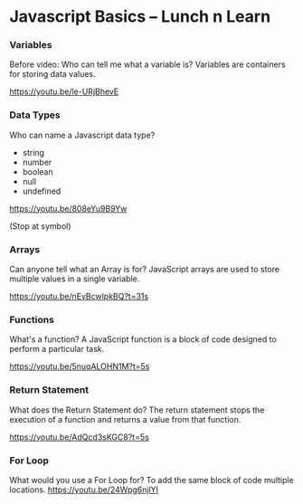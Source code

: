 

# Javascript Basics – Lunch n Learn

### Variables
Before video:
Who can tell me what a variable is?
Variables are containers for storing data values.

https://youtu.be/le-URjBhevE
### Data Types
Who can name a Javascript data type?
- string
- number
- boolean
- null
- undefined

https://youtu.be/808eYu9B9Yw

(Stop at symbol)

### Arrays
Can anyone tell what an Array is for?
JavaScript arrays are used to store multiple values in a single variable.

https://youtu.be/nEvBcwlpkBQ?t=31s

### Functions
What's a function?
A JavaScript function is a block of code designed to perform a particular task.

https://youtu.be/5nuqALOHN1M?t=5s

### Return Statement 
What does the Return Statement do?
The return statement stops the execution of a function and returns a value from that function.

https://youtu.be/AdQcd3sKGC8?t=5s

### For Loop
What would you use a For Loop for?
To add the same block of code multiple locations.
https://youtu.be/24Wpg6njlYI
